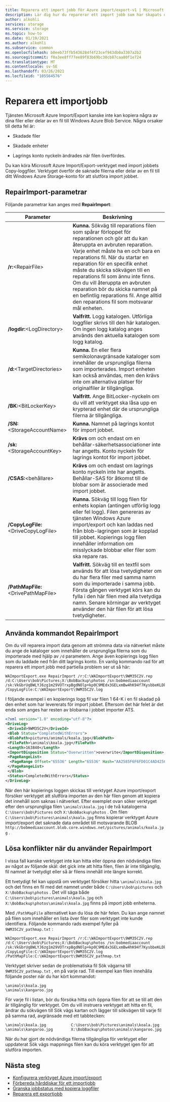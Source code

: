 ```yaml
---
title: Reparera ett import jobb för Azure import/export-v1 | Microsoft Docs
description: Lär dig hur du reparerar ett import jobb som har skapats och körs med tjänsten Azure import/export.
author: alkohli
services: storage
ms.service: storage
ms.topic: how-to
ms.date: 01/19/2021
ms.author: alkohli
ms.subservice: common
ms.openlocfilehash: b0eeb73ffb5436284f4f23cef943db0a3307a2b2
ms.sourcegitcommit: f0a3ee8ff77ee89f83b69bc30cb87caa80f1e724
ms.translationtype: MT
ms.contentlocale: sv-SE
ms.lasthandoff: 03/26/2021
ms.locfileid: "105564576"
---
```

# <a name="repairing-an-import-job"></a>Reparera ett importjobb
Tjänsten Microsoft Azure Import/Export kanske inte kan kopiera några av dina filer eller delar av en fil till Windows Azure Blob Service. Några orsaker till detta fel är:  
  
-   Skadade filer  
  
-   Skadade enheter  
  
-   Lagrings konto nyckeln ändrades när filen överfördes.  
  
Du kan köra Microsoft Azure Import/Export-verktyget med import jobbets Copy-loggfiler. Verktyget överför de saknade filerna eller delar av en fil till ditt Windows Azure Storage-konto för att slutföra import jobbet.  
  
## <a name="repairimport-parameters"></a>RepairImport-parametrar

Följande parametrar kan anges med **RepairImport**: 
  
| Parameter | Beskrivning |  
|-|-|  
|**/r:**<RepairFile\>|**Kunna.** Sökväg till reparations filen som spårar förloppet för reparationen och gör att du kan återuppta en avbruten reparation. Varje enhet måste ha en och bara en reparations fil. När du startar en reparation för en specifik enhet måste du skicka sökvägen till en reparations fil som ännu inte finns. Om du vill återuppta en avbruten reparation bör du skicka namnet på en befintlig reparations fil. Ange alltid den reparations fil som motsvarar mål enheten.|  
|**/logdir:**<LogDirectory\>|**Valfritt.** Logg katalogen. Utförliga loggfiler skrivs till den här katalogen. Om ingen logg katalog anges används den aktuella katalogen som logg katalog.|  
|**/d:**<TargetDirectories\>|**Kunna.** En eller flera semikolonavgränsade kataloger som innehåller de ursprungliga filerna som importerades. Import enheten kan också användas, men den krävs inte om alternativa platser för originalfiler är tillgängliga.|  
|**/BK:**<BitLockerKey\>|**Valfritt.** Ange BitLocker-nyckeln om du vill att verktyget ska låsa upp en krypterad enhet där de ursprungliga filerna är tillgängliga.|  
|**/SN:**<StorageAccountName\>|**Kunna.** Namnet på lagrings kontot för import jobbet.|  
|**/sk:**<StorageAccountKey\>|**Krävs** om och endast om en behållar-säkerhetsassociationer inte har angetts. Konto nyckeln för lagrings kontot för import jobbet.|  
|**/CSAS:**<behållare\>|**Krävs** om och endast om lagrings konto nyckeln inte har angetts. Behållar-SAS för åtkomst till de blobar som är associerade med import jobbet.|  
|**/CopyLogFile:**<DriveCopyLogFile\>|**Kunna.** Sökväg till logg filen för enhets kopian (antingen utförlig logg eller fel logg). Filen genereras av tjänsten Windows Azure import/export och kan laddas ned från blob-lagringen som är kopplad till jobbet. Kopierings logg filen innehåller information om misslyckade blobbar eller filer som ska repare ras.|  
|**/PathMapFile:**<DrivePathMapFile\>|**Valfritt.** Sökväg till en textfil som används för att lösa tvetydigheter om du har flera filer med samma namn som du importerade i samma jobb. Första gången verktyget körs kan du fylla i den här filen med alla tvetydiga namn. Senare körningar av verktyget använder den här filen för att lösa tvetydigheter.|  
  
## <a name="using-the-repairimport-command"></a>Använda kommandot RepairImport  
Om du vill reparera import data genom att strömma data via nätverket måste du ange de kataloger som innehåller de ursprungliga filerna som du importerade med hjälp av `/d` parametern. Ange även kopierings logg filen som du laddade ned från ditt lagrings konto. En vanlig kommando rad för att reparera ett import jobb med partiella problem ser ut så här:  
  
```  
WAImportExport.exe RepairImport /r:C:\WAImportExport\9WM35C2V.rep /d:C:\Users\bob\Pictures;X:\BobBackup\photos /sn:bobmediaaccount /sk:VkGbrUqBWLYJ6zg1m29VOTrxpBgdNOlp+kp0C9MEdx3GELxmBw4hK94f7KysbbeKLDksg7VoN1W/a5UuM2zNgQ== /CopyLogFile:C:\WAImportExport\9WM35C2V.log  
```  
  
I följande exempel i en kopierings logg fil var filen 1 64-K i en fil skadad på den enhet som har levererats för import jobbet. Eftersom det här felet är det enda som anges har resten av blobarna i jobbet importer ATS.  
  
```xml
<?xml version="1.0" encoding="utf-8"?>  
<DriveLog>  
 <DriveId>9WM35C2V</DriveId>  
 <Blob Status="CompletedWithErrors">  
 <BlobPath>pictures/animals/koala.jpg</BlobPath>  
 <FilePath>\animals\koala.jpg</FilePath>  
 <Length>163840</Length>  
 <ImportDisposition Status="Overwritten">overwrite</ImportDisposition>  
 <PageRangeList>  
  <PageRange Offset="65536" Length="65536" Hash="AA2585F6F6FD01C4AD4256E018240CD4" Status="Corrupted" />  
 </PageRangeList>  
 </Blob>  
 <Status>CompletedWithErrors</Status>  
</DriveLog>  
```
  
När den här kopierings loggen skickas till verktyget Azure import/export försöker verktyget att slutföra importen av den här filen genom att kopiera det innehåll som saknas i nätverket. Efter exemplet ovan söker verktyget efter den ursprungliga filen `\animals\koala.jpg` i de två katalogerna `C:\Users\bob\Pictures` och `X:\BobBackup\photos` . Om filen `C:\Users\bob\Pictures\animals\koala.jpg` finns kopierar verktyget Azure import/export det saknade data området till motsvarande BLOB `http://bobmediaaccount.blob.core.windows.net/pictures/animals/koala.jpg` .  
  
## <a name="resolving-conflicts-when-using-repairimport"></a>Lösa konflikter när du använder RepairImport  
I vissa fall kanske verktyget inte kan hitta eller öppna den nödvändiga filen av något av följande skäl: det gick inte att hitta filen, filen är inte tillgänglig, fil namnet är tvetydigt eller så är filens innehåll inte längre korrekt.  
  
Ett tvetydigt fel kan uppstå om verktyget försöker hitta `\animals\koala.jpg` och det finns en fil med det namnet under både `C:\Users\bob\pictures` och `X:\BobBackup\photos` . Det vill säga både `C:\Users\bob\pictures\animals\koala.jpg` och `X:\BobBackup\photos\animals\koala.jpg` finns på import jobb enheterna.  
  
Med `/PathMapFile` alternativet kan du lösa de här felen. Du kan ange namnet på filen som innehåller en lista över filer som verktyget inte kunde identifiera. Följande kommando rads exempel fyller på `9WM35C2V_pathmap.txt` :  
  
```
WAImportExport.exe RepairImport /r:C:\WAImportExport\9WM35C2V.rep /d:C:\Users\bob\Pictures;X:\BobBackup\photos /sn:bobmediaaccount /sk:VkGbrUqBWLYJ6zg1m29VOTrxpBgdNOlp+kp0C9MEdx3GELxmBw4hK94f7KysbbeKLDksg7VoN1W/a5UuM2zNgQ== /CopyLogFile:C:\WAImportExport\9WM35C2V.log /PathMapFile:C:\WAImportExport\9WM35C2V_pathmap.txt  
```
  
Verktyget skriver sedan de problematiska fil Sök vägarna till `9WM35C2V_pathmap.txt` , en på varje rad. Till exempel kan filen innehålla följande poster när du har kört kommandot:  
 
```
\animals\koala.jpg  
\animals\kangaroo.jpg  
```
  
 För varje fil i listan, bör du försöka hitta och öppna filen för att se till att den är tillgänglig för verktyget. Om du vill instruera verktyget att hitta en fil, ändrar du sökvägen till Sök vägs kartan och lägger till sökvägen till varje fil på samma rad, avgränsade med ett tabbtecken:  
  
```
\animals\koala.jpg           C:\Users\bob\Pictures\animals\koala.jpg  
\animals\kangaroo.jpg        X:\BobBackup\photos\animals\kangaroo.jpg  
```
  
När du har gjort de nödvändiga filerna tillgängliga för verktyget eller uppdaterat Sök vägs mappnings filen kan du köra verktyget igen för att slutföra importen.  
  
## <a name="next-steps"></a>Nästa steg
 
* [Konfigurera verktyget Azure import/export](storage-import-export-tool-setup-v1.md)   
* [Förbereda hårddiskar för ett importjobb](storage-import-export-data-to-blobs.md#step-1-prepare-the-drives)   
* [Granska jobbstatus med kopiera loggfiler](storage-import-export-tool-reviewing-job-status-v1.md)   
* [Reparera ett exportjobb](./storage-import-export-tool-repairing-an-export-job-v1.md)
